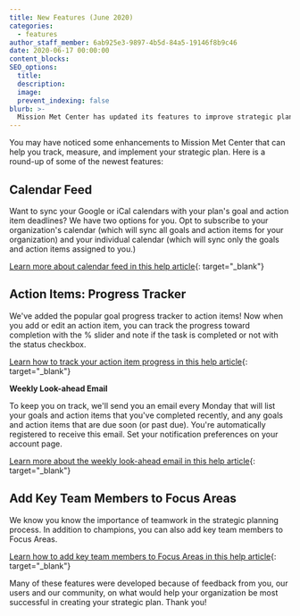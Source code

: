 ```yaml
---
title: New Features (June 2020)
categories:
  - features
author_staff_member: 6ab925e3-9897-4b5d-84a5-19146f8b9c46
date: 2020-06-17 00:00:00
content_blocks:
SEO_options:
  title:
  description:
  image:
  prevent_indexing: false
blurb: >-
  Mission Met Center has updated its features to improve strategic plan tracking and implementation, including a Calendar Feed for syncing with Google or iCal, a Progress Tracker for action items, a Weekly Look-ahead Email for due and completed tasks, and the ability to add Key Team Members to Focus Areas, all developed based on user feedback.
---
```

You may have noticed some enhancements to Mission Met Center that can help you track, measure, and implement your strategic plan. Here is a round-up of some of the newest features:

## **Calendar Feed**

Want to sync your Google or iCal calendars with your plan's goal and action item deadlines? We have two options for you. Opt to subscribe to your organization's calendar (which will sync all goals and action items for your organization) and your individual calendar (which will sync only the goals and action items assigned to you.)&nbsp;

[Learn more about calendar feed in this help article](https://help.causey.app/article/84-subscribe-to-plan-calendar-feed){: target="_blank"}

## **Action Items: Progress Tracker**

We've added the popular goal progress tracker to action items! Now when you add or edit an action item, you can track the progress toward completion with the % slider and note if the task is completed or not with the status checkbox.

[Learn how to track your action item progress in this help article](https://help.causey.app/article/16-populate-the-action-plan){: target="_blank"}

**Weekly Look-ahead Email**

To keep you on track, we'll send you an email every Monday that will list your goals and action items that you've completed recently, and any goals and action items that are due soon (or past due). You're automatically registered to receive this email. Set your notification preferences on your account page.

[Learn more about the weekly look-ahead email in this help article](https://help.causey.app/article/85-subscribe-to-emails){: target="_blank"}

## **Add Key Team Members to Focus Areas**

We know you know the importance of teamwork in the strategic planning process. In addition to champions, you can also add key team members to Focus Areas.

[Learn how to add key team members to Focus Areas in this help article](https://help.causey.app/article/5-populate-the-focus-areas){: target="_blank"}

Many of these features were developed because of feedback from you, our users and our community, on what would help your organization be most successful in creating your strategic plan. Thank you!&nbsp;